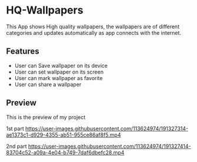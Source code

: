 
# HQ-Wallpapers

This App shows High quality wallpapers, the wallpapers are of different categories and updates automatically as app connects with the internet.



## Features

- User can Save wallpaper on its device
- User can set wallpaper on its screen
- User can mark wallpaper as favorite
- User can share a wallpaper


## Preview
This is the preview of my project

1st part
https://user-images.githubusercontent.com/113624974/191327314-ae1373c1-d929-4355-ab51-955ce86af8f5.mp4

2nd part
https://user-images.githubusercontent.com/113624974/191327414-83704c52-a09a-4e04-b749-7daf6dbefc28.mp4



